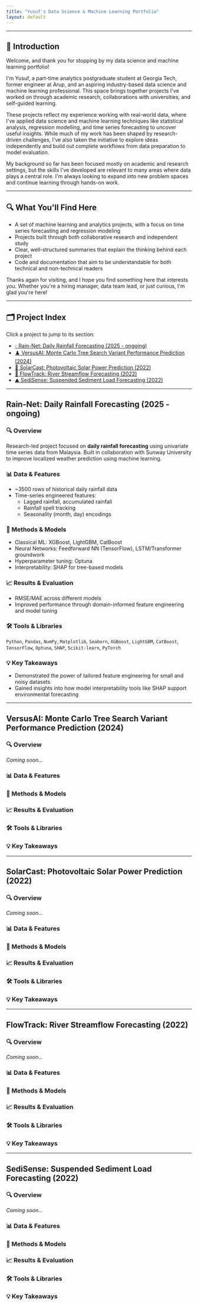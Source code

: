 ```yaml
---
title: "Yusuf's Data Science & Machine Learning Portfolio"
layout: default
---
```


---
## 👋 Introduction

Welcome, and thank you for stopping by my data science and machine learning portfolio! 

I'm Yusuf, a part-time analytics postgraduate student at Georgia Tech, former engineer at Arup, and an aspiring industry-based data science and machine learning professional. This space brings together projects I've worked on through academic research, collaborations with universities, and self-guided learning.

These projects reflect my experience working with real-world data, where I've applied data science and machine learning techniques like statistical analysis, regression modelling, and time series forecasting to uncover useful insights. While much of my work has been shaped by research-driven challenges, I've also taken the initiative to explore ideas independently and build out complete workflows from data preparation to model evaluation.

My background so far has been focused mostly on academic and research settings, but the skills I've developed are relevant to many areas where data plays a central role. I'm always looking to expand into new problem spaces and continue learning through hands-on work.

---

## 🔍 What You'll Find Here

- A set of machine learning and analytics projects, with a focus on time series forecasting and regression modeling  
- Projects built through both collaborative research and independent study  
- Clear, well-structured summaries that explain the thinking behind each project  
- Code and documentation that aim to be understandable for both technical and non-technical readers

Thanks again for visiting, and I hope you find something here that interests you. Whether you're a hiring manager, data team lead, or just curious, I'm glad you're here!

---

## 🗂️ Project Index

Click a project to jump to its section:

- [💧 Rain-Net: Daily Rainfall Forecasting (2025 - ongoing)](#rain-net-daily-rainfall-forecasting-2025---ongoing)
- [♟️ VersusAI: Monte Carlo Tree Search Variant Performance Prediction (2024)](#versusai-monte-carlo-tree-search-variant-performance-prediction-2024)
- [🔆 SolarCast: Photovoltaic Solar Power Prediction (2022)](#solarcast-photovoltaic-solar-power-prediction-2022)
- [🚣 FlowTrack: River Streamflow Forecasting (2022)](#flowtrack-river-streamflow-forecasting-2022)
- [⛰️ SediSense: Suspended Sediment Load Forecasting (2022)](#sedisense-suspended-sediment-load-forecasting-2022)

---

## Rain-Net: Daily Rainfall Forecasting (2025 - ongoing)

### 🔍 Overview
Research-led project focused on **daily rainfall forecasting** using univariate time series data from Malaysia. Built in collaboration with Sunway University to improve localized weather prediction using machine learning.

### 📊 Data & Features
- ~3500 rows of historical daily rainfall data  
- Time-series engineered features:
  - Lagged rainfall, accumulated rainfall
  - Rainfall spell tracking
  - Seasonality (month, day) encodings

### 🧠 Methods & Models
- Classical ML: XGBoost, LightGBM, CatBoost  
- Neural Networks: Feedforward NN (TensorFlow), LSTM/Transformer groundwork  
- Hyperparameter tuning: Optuna  
- Interpretability: SHAP for tree-based models

### 📈 Results & Evaluation
- RMSE/MAE across different models  
- Improved performance through domain-informed feature engineering and model tuning

### 🛠️ Tools & Libraries
`Python`, `Pandas`, `NumPy`, `Matplotlib`, `Seaborn`, `XGBoost`, `LightGBM`, `CatBoost`, `TensorFlow`, `Optuna`, `SHAP`, `Scikit-learn`, `PyTorch`

### 💡 Key Takeaways
- Demonstrated the power of tailored feature engineering for small and noisy datasets  
- Gained insights into how model interpretability tools like SHAP support environmental forecasting

---

## VersusAI: Monte Carlo Tree Search Variant Performance Prediction (2024)

### 🔍 Overview
*Coming soon...*

### 📊 Data & Features

### 🧠 Methods & Models

### 📈 Results & Evaluation

### 🛠️ Tools & Libraries

### 💡 Key Takeaways

---

## SolarCast: Photovoltaic Solar Power Prediction (2022)

### 🔍 Overview
*Coming soon...*

### 📊 Data & Features

### 🧠 Methods & Models

### 📈 Results & Evaluation

### 🛠️ Tools & Libraries

### 💡 Key Takeaways

---

## FlowTrack: River Streamflow Forecasting (2022)

### 🔍 Overview
*Coming soon...*

### 📊 Data & Features

### 🧠 Methods & Models

### 📈 Results & Evaluation

### 🛠️ Tools & Libraries

### 💡 Key Takeaways

---

## SediSense: Suspended Sediment Load Forecasting (2022)

### 🔍 Overview
*Coming soon...*

### 📊 Data & Features

### 🧠 Methods & Models

### 📈 Results & Evaluation

### 🛠️ Tools & Libraries

### 💡 Key Takeaways
